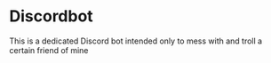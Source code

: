 # Discordbot
This is a dedicated Discord bot intended only to mess with and troll a certain friend of mine
